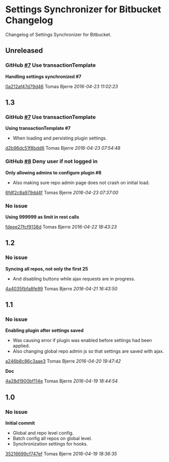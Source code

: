 # Settings Synchronizer for Bitbucket Changelog

Changelog of Settings Synchronizer for Bitbucket.

## Unreleased
### GitHub [#7](https://github.com/tomasbjerre/settings-synchronizer-for-bitbucket-plugin/issues/7) Use transactionTemplate

**Handling settings synchronized #7**


[0a212af47d79d46](https://github.com/tomasbjerre/settings-synchronizer-for-bitbucket-plugin/commit/0a212af47d79d46) Tomas Bjerre *2016-04-23 11:02:23*


## 1.3
### GitHub [#7](https://github.com/tomasbjerre/settings-synchronizer-for-bitbucket-plugin/issues/7) Use transactionTemplate

**Using transactionTemplate #7**

 * When loading and persisting plugin settings. 

[d2b96dc51f8bdd6](https://github.com/tomasbjerre/settings-synchronizer-for-bitbucket-plugin/commit/d2b96dc51f8bdd6) Tomas Bjerre *2016-04-23 07:54:48*


### GitHub [#8](https://github.com/tomasbjerre/settings-synchronizer-for-bitbucket-plugin/issues/8) Deny user if not logged in

**Only allowing admins to configure plugin #8**

 * Also making sure repo admin page does not crash on initial load. 

[6fdf2c8a979dd4f](https://github.com/tomasbjerre/settings-synchronizer-for-bitbucket-plugin/commit/6fdf2c8a979dd4f) Tomas Bjerre *2016-04-23 07:37:00*


### No issue

**Using 999999 as limit in rest calls**


[fdeee27fcf9138d](https://github.com/tomasbjerre/settings-synchronizer-for-bitbucket-plugin/commit/fdeee27fcf9138d) Tomas Bjerre *2016-04-22 18:43:23*


## 1.2
### No issue

**Syncing all repos, not only the first 25**

 * And disabling buttons while ajax requests are in progress. 

[4a4035fbfa8fe99](https://github.com/tomasbjerre/settings-synchronizer-for-bitbucket-plugin/commit/4a4035fbfa8fe99) Tomas Bjerre *2016-04-21 16:43:50*


## 1.1
### No issue

**Enabling plugin after settings saved**

 * Was causing error if plugin was enabled before settings had been applied. 
 * Also changing global repo admin js so that settings are saved with ajax. 

[a246b8c86c3aae3](https://github.com/tomasbjerre/settings-synchronizer-for-bitbucket-plugin/commit/a246b8c86c3aae3) Tomas Bjerre *2016-04-20 19:47:42*

**Doc**


[4a28d1900bf114e](https://github.com/tomasbjerre/settings-synchronizer-for-bitbucket-plugin/commit/4a28d1900bf114e) Tomas Bjerre *2016-04-19 18:44:54*


## 1.0
### No issue

**Initial commit**

 * Global and repo level config. 
 * Batch config all repos on global level. 
 * Synchronization settings for hooks. 

[35216699cf747ef](https://github.com/tomasbjerre/settings-synchronizer-for-bitbucket-plugin/commit/35216699cf747ef) Tomas Bjerre *2016-04-19 18:36:35*


